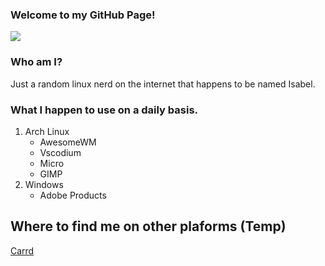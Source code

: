 ### Welcome to my GitHub Page!
<p align="Left">
  <img src="https://avatars.githubusercontent.com/u/114378481?v=4"/>
</p>

### Who am I?
Just a random linux nerd on the internet that happens to be named Isabel.

### What I happen to use on a daily basis.
1. Arch Linux
     - AwesomeWM
     - Vscodium
     - Micro
     - GIMP
2. Windows
     - Adobe Products
     
## Where to find me on other plaforms (Temp)
[Carrd](https://isabelinc.carrd.co/)
